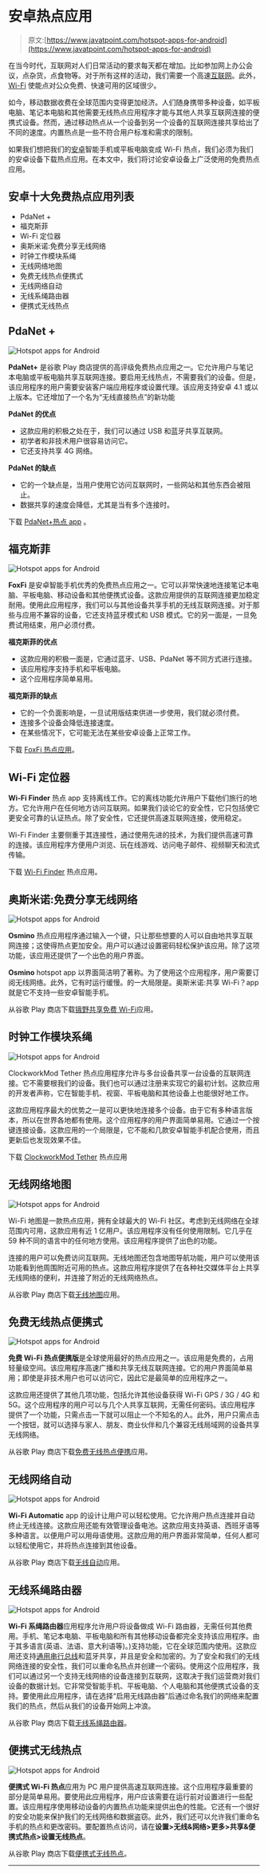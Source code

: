 # 安卓热点应用

> 原文:[https://www.javatpoint.com/hotspot-apps-for-android](https://www.javatpoint.com/hotspot-apps-for-android)

在当今时代，互联网对人们日常活动的要求每天都在增加。比如参加网上办公会议，点杂货，点食物等。对于所有这样的活动，我们需要一个高速[互联网](https://www.javatpoint.com/internet)。此外， [Wi-Fi](https://www.javatpoint.com/wifi-full-form) 使能点对公众免费、快速可用的区域很少。

如今，移动数据收费在全球范围内变得更加经济。人们随身携带多种设备，如平板电脑、笔记本电脑和其他需要无线热点应用程序才能与其他人共享互联网连接的便携式设备。然而，通过移动热点从一个设备到另一个设备的互联网连接共享给出了不同的速度。内置热点是一些不符合用户标准和需求的限制。

如果我们想把我们的[安卓](https://www.javatpoint.com/android-tutorial)智能手机或平板电脑变成 Wi-Fi 热点，我们必须为我们的安卓设备下载热点应用。在本文中，我们将讨论安卓设备上广泛使用的免费热点应用。

## 安卓十大免费热点应用列表

*   PdaNet +
*   福克斯菲
*   Wi-Fi 定位器
*   奥斯米诺:免费分享无线网络
*   时钟工作模块系绳
*   无线网络地图
*   免费无线热点便携式
*   无线网络自动
*   无线系绳路由器
*   便携式无线热点

## PdaNet +

![Hotspot apps for Android](../Images/cb9ee544a42790dd4c56b55590534a0d.png)

**PdaNet+** 是谷歌 Play 商店提供的高评级免费热点应用之一。它允许用户与笔记本电脑或平板电脑共享互联网连接。要启用无线热点，不需要我们的设备。但是，该应用程序的用户需要安装客户端应用程序或设置代理。该应用支持安卓 4.1 或以上版本。它还增加了一个名为“无线直接热点”的新功能

**PdaNet 的优点**

*   这款应用的积极之处在于，我们可以通过 USB 和蓝牙共享互联网。
*   初学者和非技术用户很容易访问它。
*   它还支持共享 4G 网络。

**PdaNet 的缺点**

*   它的一个缺点是，当用户使用它访问互联网时，一些网站和其他东西会被阻止。
*   数据共享的速度会降低，尤其是当有多个连接时。

下载 [PdaNet+热点 app](https://play.google.com/store/apps/details?id=com.pdanet) 。

## 福克斯菲

![Hotspot apps for Android](../Images/c727b3ead6a9726c87c7764c40467eb8.png)

**FoxFi** 是安卓智能手机优秀的免费热点应用之一。它可以非常快速地连接笔记本电脑、平板电脑、移动设备和其他便携式设备。这款应用提供的互联网连接更加稳定耐用。使用此应用程序，我们可以与其他设备共享手机的无线互联网连接。对于那些与应用不兼容的设备，它还支持蓝牙模式和 USB 模式。它的另一面是，一旦免费试用结束，用户必须付费。

**福克斯菲的优点**

*   这款应用的积极一面是，它通过蓝牙、USB、PdaNet 等不同方式进行连接。
*   该应用程序支持手机和平板电脑。
*   这个应用程序简单易用。

**福克斯菲的缺点**

*   它的一个负面影响是，一旦试用版结束供进一步使用，我们就必须付费。
*   连接多个设备会降低连接速度。
*   在某些情况下，它可能无法在某些安卓设备上正常工作。

下载 [FoxFi 热点应用](https://play.google.com/store/apps/details?id=com.foxfi&hl=en)。

## Wi-Fi 定位器

**Wi-Fi Finder** 热点 app 支持离线工作。它的离线功能允许用户下载他们旅行的地方。它允许用户在任何地方访问互联网。如果我们谈论它的安全性，它只包括使它更安全可靠的认证热点。除了安全性，它还提供高速互联网连接，使用稳定。

Wi-Fi Finder 主要侧重于其连接性，通过使用先进的技术，为我们提供高速可靠的连接。该应用程序方便用户浏览、玩在线游戏、访问电子邮件、视频聊天和流式传输。

下载 [Wi-Fi Finder](https://play.google.com/store/apps/details?id=org.speedspot.wififinder) 热点应用。

## 奥斯米诺:免费分享无线网络

![Hotspot apps for Android](../Images/e228daecc7c1c1cfc8581d7526e7c5bb.png)

**Osmino** 热点应用程序通过输入一个键，只让那些想要的人可以自由地共享互联网连接；这使得热点更加安全。用户可以通过设置密码轻松保护该应用。除了这项功能，该应用还提供了一个出色的用户界面。

**Osmino** hotspot app 以界面简洁明了著称。为了使用这个应用程序，用户需要订阅无线网络。此外，它有时运行缓慢。的一大局限是。奥斯米诺:共享 Wi-Fi？app 就是它不支持一些安卓智能手机。

从谷歌 Play 商店下载[锇野共享免费 Wi-Fi](https://play.google.com/store/apps/details?id=com.osmino.wifispot&hl=en)应用。

## 时钟工作模块系绳

![Hotspot apps for Android](../Images/9f9fdfd3e5f5ddb9a8badb23eb522d2d.png)

ClockworkMod Tether 热点应用程序允许与多台设备共享一台设备的互联网连接。它不需要根我们的设备。我们也可以通过注册来实现它的最初计划。这款应用的开发者声称，它在智能手机、视窗、平板电脑和其他设备上也能很好地工作。

这款应用程序最大的优势之一是可以更快地连接多个设备。由于它有多种语言版本，所以在世界各地都有使用。这个应用程序的用户界面简单易用。它通过一个按键连接设备。这款应用的一个局限是，它不能和几款安卓智能手机配合使用，而且更新后也发现效果不佳。

下载 [ClockworkMod Tether](https://play.google.com/store/apps/details?id=com.koushikdutta.tether) 热点应用

## 无线网络地图

![Hotspot apps for Android](../Images/77113620e7f9abcfa875f8b71b51e28b.png)

Wi-Fi 地图是一款热点应用，拥有全球最大的 Wi-Fi 社区。考虑到无线网络在全球范围内可用，这款应用有近 1 亿用户。该应用程序没有任何使用限制。它几乎在 59 种不同的语言中的任何地方使用。该应用程序提供了出色的功能。

连接的用户可以免费访问互联网。无线地图还包含地图导航功能，用户可以使用该功能看到他周围附近可用的热点。这款应用程序提供了在各种社交媒体平台上共享无线网络的便利，并连接了附近的无线网络热点。

从谷歌 Play 商店下载[无线地图](https://play.google.com/store/apps/details?id=io.wifimap.wifimap&hl)应用。

## 免费无线热点便携式

![Hotspot apps for Android](../Images/d61ad661cbde7dec7e9e42db862e5225.png)

**免费 Wi-Fi 热点便携版**是全球使用最好的热点应用之一。该应用是免费的，占用轻量级空间。该应用程序高速广播和共享无线互联网连接。它的用户界面简单易用；即使是非技术用户也可以访问它，因此它是最简单的应用程序之一。

这款应用还提供了其他几项功能，包括允许其他设备获得 Wi-Fi GPS / 3G / 4G 和 5G。这个应用程序的用户可以与几个人共享互联网，无需任何密码。该应用程序提供了一个功能，只需点击一下就可以阻止一个不知名的人。此外，用户只需点击一个按钮，就可以选择与家人、朋友、商业伙伴和几个兼容无线局域网的设备共享无线网络。

从谷歌 Play 商店下载[免费无线热点便携](https://play.google.com/store/apps/details?id=com.vinhashapp.freewifihotspotportable)应用。

## 无线网络自动

![Hotspot apps for Android](../Images/26d6f7d0a4793c0cafff84156768d89a.png)

**Wi-Fi Automatic** app 的设计让用户可以轻松使用。它允许用户热点连接并自动终止无线连接。这款应用还能有效管理设备电池。这款应用支持英语、西班牙语等多种语言。以便用户可以用母语使用。这款应用的用户界面非常简单，任何人都可以轻松使用它，并将热点连接到其他设备。

从谷歌 Play 商店下载[无线自动](https://play.google.com/store/apps/details?id=de.j4velin.wifiAutoOff&hl=en_US)应用。

## 无线系绳路由器

![Hotspot apps for Android](../Images/9a3703ae2b68d615653d4de42673e9b2.png)

**Wi-Fi 系绳路由器**应用程序允许用户将设备做成 Wi-Fi 路由器，无需任何其他费用。手机、笔记本电脑、平板电脑和所有其他移动设备都完全支持该应用程序。由于其多语言(英语、法语、意大利语等)。)支持功能，它在全球范围内使用。这款应用还支持[通用串行总线](https://www.javatpoint.com/usb-full-form)和蓝牙共享，并且是安全和加密的。为了安全和我们的无线网络连接的安全性，我们可以重命名热点并创建一个密码。使用这个应用程序，我们可以通过另一个支持无线网络的设备连接到互联网，这取决于我们运营商对我们设备的数据计划。它非常受智能手机、平板电脑、个人电脑和其他便携式设备的支持。要使用此应用程序，请在选择“启用无线路由器”后通过命名我们的网络来配置我们的热点，然后从我们的设备开始网上冲浪。

从谷歌 Play 商店下载[无线系绳路由器](https://play.google.com/store/apps/details?id=net.snclab.wifitetherrouter&hl=en)。

## 便携式无线热点

![Hotspot apps for Android](../Images/824f36087527511dd00e6a72e211aaae.png)

**便携式 Wi-Fi 热点**应用为 PC 用户提供高速互联网连接。这个应用程序最重要的部分是简单易用。要使用此应用程序，用户应该需要在运行前对设置进行一些配置。该应用程序使用移动设备的内置热点功能来提供出色的性能。它还有一个很好的安全功能来保护我们的无线网络和数据盗窃。此外，我们还可以允许我们重命名手机的热点和更改密码。要配置热点访问，请在**设置>无线&网络>更多>共享&便携式热点>设置无线热点**。

从谷歌 Play 商店下载[便携式无线热点](https://play.google.com/store/apps/details?id=kr.core.technology.wifi.hotspot)。

* * *